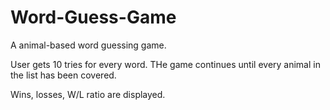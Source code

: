 # Word-Guess-Game

A animal-based word guessing game.

User gets 10 tries for every word.
THe game continues until every animal in the list has been covered.

Wins, losses, W/L ratio are displayed.